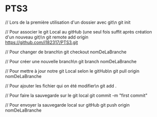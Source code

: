 # PTS3

// Lors de la première utilisation d'un dossier avec git\n
git init

// Pour associer le git Local au gitHub (une seul fois suffit après création d'un nouveau git)\n
git remote add origin https://github.com/i182317/PTS3.git

// Pour changer de branch\n
git checkout nomDeLaBranche

// Pour créer une nouvelle branch\n
git branch nomDeLaBranche

// Pour mettre à jour notre git Local selon le gitHub\n
git pull origin nomDeLaBranche

// Pour ajouter les fichier qui on été modifier\n
git add .

// Pour faire la sauvegarde sur le git local
git commit -m "first commit"

// Pour envoyer la sauvegarde local sur gitHub
git push origin nomDeLaBranche
